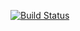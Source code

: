 [![Build Status](https://travis-ci.com/arafat-hasan/arafat-hasan.github.io.svg?token=J3Qe6GbyGv13zKmxMqDM&branch=master)](https://travis-ci.com/arafat-hasan/arafat-hasan.github.io)
